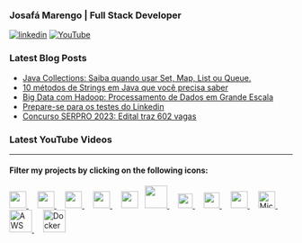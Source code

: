### Josafá Marengo | Full Stack Developer 

[![linkedin](https://img.shields.io/badge/linkedin-0A66C2?style=flat&logo=linkedin&logoColor=white)](https://www.linkedin.com/in/josafamarengo)
[![YouTube](https://img.shields.io/badge/YouTube-FF0000?style=flat&logo=youtube&logoColor=white)](https://www.youtube.com/@josafa.marengo)

<!-- - 👨‍💻 All of my projects are available at [https://josafa.com.br](https://josafa.com.br)
- 📝 I regularly write articles on [https://josafa.com.br/blog](https://josafa.com.br/blog) -->

### Latest Blog Posts
<!-- BLOG-POST-LIST:START -->
- [Java Collections: Saiba quando usar Set, Map, List ou Queue.](https://josafa.com.br/blog/java-collections-saiba-quando-usar-set-map-list-ou-queue)
- [10 métodos de Strings em Java que você precisa saber](https://josafa.com.br/blog/10-metodos-de-strings-em-java-que-voce-precisa-saber)
- [Big Data com Hadoop: Processamento de Dados em Grande Escala](https://josafa.com.br/blog/big-data-com-hadoop-processamento-de-dados-em-grande-escala)
- [Prepare-se para os testes do Linkedin](https://josafa.com.br/blog/prepare-se-para-o-teste-de-competencias-do-linkedin)
- [Concurso SERPRO 2023: Edital traz 602 vagas](https://josafa.com.br/blog/saiu-o-edital-do-concurso-SERPRO-2023)
<!-- BLOG-POST-LIST:END -->

### Latest YouTube Videos
<!-- YOTUTUBE:START -->
<!-- YOUTUBE:END -->

---

#### Filter my projects by clicking on the following icons:

<div>
    <a href="https://github.com/josafamarengo?tab=repositories&language=typescript">
        <img src="https://www.vectorlogo.zone/logos/typescriptlang/typescriptlang-icon.svg" width="30" />
    </a> &nbsp; &nbsp;
    <a href="https://github.com/josafamarengo?tab=repositories&language=javascript">
        <img src="https://upload.vectorlogo.zone/logos/javascript/images/239ec8a4-163e-4792-83b6-3f6d96911757.svg" width="30" />
    </a> &nbsp; &nbsp;
    <a href="https://github.com/josafamarengo?tab=repositories&q=react">
        <img src="https://www.vectorlogo.zone/logos/reactjs/reactjs-icon.svg" width="30" />
    </a> &nbsp; &nbsp;
    <a href="https://github.com/josafamarengo?tab=repositories&q=angular">
        <img src="https://www.vectorlogo.zone/logos/angular/angular-icon.svg" width="30" />
    </a> &nbsp; &nbsp;
    <img src="https://www.vectorlogo.zone/logos/nodejs/nodejs-icon.svg" width="30" /> &nbsp;
    <a href="https://github.com/josafamarengo?tab=repositories&language=java">
        <img src="https://www.vectorlogo.zone/logos/java/java-icon.svg" width="40" />
    </a> &nbsp; &nbsp;
    <a href="https://github.com/josafamarengo?tab=repositories&language=kotlin">
        <img src="https://www.vectorlogo.zone/logos/kotlinlang/kotlinlang-icon.svg" width="26" />
    </a> &nbsp; &nbsp;
    <a href="https://github.com/josafamarengo?tab=repositories&q=spring">
        <img src="https://www.vectorlogo.zone/logos/springio/springio-icon.svg" width="28" />
    </a> &nbsp; &nbsp;
    <a href="https://github.com/josafamarengo?tab=repositories&language=python">
        <img src="https://upload.wikimedia.org/wikipedia/commons/thumb/c/c3/Python-logo-notext.svg/115px-Python-logo-notext.svg.png" width="30" />
    </a> &nbsp; &nbsp;
    <a href="https://github.com/josafamarengo?tab=repositories&q=azure">
        <img src="https://upload.wikimedia.org/wikipedia/commons/f/fa/Microsoft_Azure.svg" alt="Microsoft Azure" width="30" />
    </a> &nbsp; &nbsp;
    <a href="https://github.com/josafamarengo?tab=repositories&q=aws">
        <img src="https://logodownload.org/wp-content/uploads/2017/11/amazon-web-services-logo-12.png"  alt="AWS" width="40" />
    </a> &nbsp; &nbsp;
    <a href="https://github.com/josafamarengo?tab=repositories&q=docker">
        <img src="https://www.docker.com/wp-content/uploads/2022/03/Moby-logo.png" alt="Docker" width="40" />
    </a>
</div>
